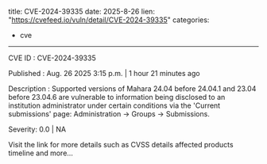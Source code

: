  
title: CVE-2024-39335
date: 2025-8-26
lien: "https://cvefeed.io/vuln/detail/CVE-2024-39335"
categories:
  - cve
---

CVE ID : CVE-2024-39335

Published :  Aug. 26
2025
3:15 p.m. | 1 hour
21 minutes ago

Description : Supported versions of Mahara 24.04 before 24.04.1 and 23.04 before 23.04.6 are vulnerable to information being disclosed to an institution administrator under certain conditions via the 'Current submissions' page: Administration -> Groups -> Submissions.

Severity: 0.0 | NA

Visit the link for more details
such as CVSS details
affected products
timeline
and more...
